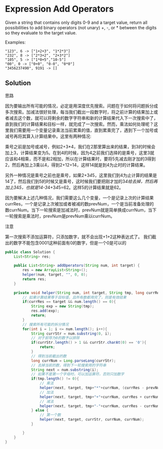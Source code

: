 # Expression Add Operators

Given a string that contains only digits 0-9 and a target value, return all possibilities to add binary operators (not unary) +, -, or * between the digits so they evaluate to the target value.

Examples: 

    "123", 6 -> ["1+2+3", "1*2*3"] 
    "232", 8 -> ["2*3+2", "2+3*2"]
    "105", 5 -> ["1*0+5","10-5"]
    "00", 0 -> ["0+0", "0-0", "0*0"]
    "3456237490", 9191 -> []

## Solution

思路

因为要输出所有可能的情况，必定是用深度优先搜索。问题在于如何将问题拆分成多次搜索。加减法很好处理，每当我们截出一段数字时，将之前计算的结果加上或者减去这个数，就可以将剩余的数字字符串和新的计算结果代入下一次搜索中了，直到我们的计算结果和目标一样，就完成了一次搜索。然而，乘法如何处理呢？这里我们需要用一个变量记录乘法当前累乘的值，直到累乘完了，遇到下一个加号或减号再将其算入计算结果中。这里有两种情况:

乘号之前是加号或减号，例如2+3*4，我们在2那里算出来的结果，到3的时候会加上3，计算结果变为5。在到4的时候，因为4之前我们选择的是乘号，这里3就应该和4相乘，而不是和2相加，所以在计算结果时，要将5先减去刚才加的3得到2，然后再加上3乘以4，得到2+12=14，这样14就是到4为止时的计算结果。

另外一种情况是乘号之前也是乘号，如果2+3*4*5，这里我们到4为止计算的结果是14了，然后我们到5的时候又是乘号，这时候我们要把刚才加的3*4给去掉，然后再加上3*4*5，也就是14-3*4+3*4*5=62。这样5的计算结果就是62。

因为要解决上述几种情况，我们需要这么几个变量，一个是记录上次的计算结果currRes，一个是记录上次被加或者被减的数prevNum，一个是当前准备处理的数currNum。当下一轮搜索是加减法时，prevNum就是简单换成currNum，当下一轮搜索是乘法时，prevNum是prevNum乘以currNum。

注意

第一次搜索不添加运算符，只添加数字，就不会出现+1+2这种表达式了。
我们截出的数字不能包含0001这种前面有0的数字，但是一个0是可以的

```java
public class Solution {
    List<String> res;
    
    public List<String> addOperators(String num, int target) {
        res = new ArrayList<String>();
        helper(num, target, "", 0, 0);
        return res;
    }
    
    private void helper(String num, int target, String tmp, long currRes, long prevNum){
        // 如果计算结果等于目标值，且所有数都用完了，则是有效结果
        if(currRes == target && num.length() == 0){
            String exp = new String(tmp);
            res.add(exp);
            return;
        }
        // 搜索所有可能的拆分情况
        for(int i = 1; i <= num.length(); i++){
            String currStr = num.substring(0, i);
            // 对于前导为0的数予以排除
            if(currStr.length() > 1 && currStr.charAt(0) == '0'){
                return;
            }
            // 得到当前截出的数
            long currNum = Long.parseLong(currStr);
            // 去掉当前的数，得到下一轮搜索用的字符串
            String next = num.substring(i);
            // 如果不是第一个字母时，可以加运算符，否则只加数字
            if(tmp.length() != 0){
                // 乘法
                helper(next, target, tmp+"*"+currNum, (currRes - prevNum) + prevNum * currNum, prevNum * currNum);
                // 加法
                helper(next, target, tmp+"+"+currNum, currRes + currNum, currNum);
                // 减法
                helper(next, target, tmp+"-"+currNum, currRes - currNum, -currNum); 
            } else {
                // 第一个数
                helper(next, target, currStr, currNum, currNum);
            }

        }
    }
}
```